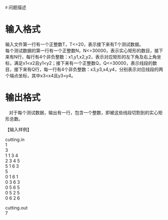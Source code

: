 
<p class="MsoNormal">
<span style="font-family:宋体;">
# 问题描述</b>



# 输入格式


<p class="MsoNormal">
<span lang="EN-US">输入文件第一行有一个正整数T，T&lt;=20，表示接下来有T个测试数据。<br/>
每个测试数据的第一行有一个正整数N，N&lt;=30000，表示实心矩形的数目，接下来有N行，每行有4个非负整数：x1,y1,x2,y2，表示对应矩形的左下角及右上角坐标，</span>满足x1&lt;x2且y1&lt;y2；接下来有一个正整数Q，Q&lt;=30000，表示线段的数目，接下来有Q行，每一行有4个非负整数：x3,y3,x4,y4，分别表示对应线段的两个端点坐标，其中x3&lt;x4且y3=y4。<span lang="EN-US"> </span> 
</p>

# 输出格式


<p class="MsoNormal">
   对于每个测试数据，输出有一行，包含一个整数，即被这些线段切割到的实心矩形总数。
</p>
<p class="MsoNormal">
【输入样例】
</p>
<p class="MsoNormal">
cutting.in<br/>
1<br/>
3<br/>
1 1 3 4<br/>
2 3 4 5<br/>
5 1 6 
3<br/>
5<br/>
0 1 6 1<br/>
0 3 6 3<br/>
0 5 6 5<br/>
0 5 2 5<br/>
0 6 2 6
</p>
<p>
cutting.out<br/>
7
</p>
